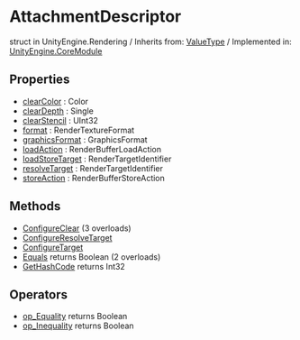 # AttachmentDescriptor
struct in UnityEngine.Rendering
 / Inherits from: <a href="https://docs.unity3d.com/6000.2/Documentation/ScriptReference/ValueType.html">ValueType</a> / Implemented in: <a href="https://docs.unity3d.com/6000.2/Documentation/ScriptReference/UnityEngine.CoreModule.html">UnityEngine.CoreModule</a>

## Properties
- <a href="https://docs.unity3d.com/6000.2/Documentation/ScriptReference/AttachmentDescriptor-clearColor.html">clearColor</a> : Color
- <a href="https://docs.unity3d.com/6000.2/Documentation/ScriptReference/AttachmentDescriptor-clearDepth.html">clearDepth</a> : Single
- <a href="https://docs.unity3d.com/6000.2/Documentation/ScriptReference/AttachmentDescriptor-clearStencil.html">clearStencil</a> : UInt32
- <a href="https://docs.unity3d.com/6000.2/Documentation/ScriptReference/AttachmentDescriptor-format.html">format</a> : RenderTextureFormat
- <a href="https://docs.unity3d.com/6000.2/Documentation/ScriptReference/AttachmentDescriptor-graphicsFormat.html">graphicsFormat</a> : GraphicsFormat
- <a href="https://docs.unity3d.com/6000.2/Documentation/ScriptReference/AttachmentDescriptor-loadAction.html">loadAction</a> : RenderBufferLoadAction
- <a href="https://docs.unity3d.com/6000.2/Documentation/ScriptReference/AttachmentDescriptor-loadStoreTarget.html">loadStoreTarget</a> : RenderTargetIdentifier
- <a href="https://docs.unity3d.com/6000.2/Documentation/ScriptReference/AttachmentDescriptor-resolveTarget.html">resolveTarget</a> : RenderTargetIdentifier
- <a href="https://docs.unity3d.com/6000.2/Documentation/ScriptReference/AttachmentDescriptor-storeAction.html">storeAction</a> : RenderBufferStoreAction

## Methods
- <a href="https://docs.unity3d.com/6000.2/Documentation/ScriptReference/AttachmentDescriptor.ConfigureClear.html">ConfigureClear</a> (3 overloads)
- <a href="https://docs.unity3d.com/6000.2/Documentation/ScriptReference/AttachmentDescriptor.ConfigureResolveTarget.html">ConfigureResolveTarget</a>
- <a href="https://docs.unity3d.com/6000.2/Documentation/ScriptReference/AttachmentDescriptor.ConfigureTarget.html">ConfigureTarget</a>
- <a href="https://docs.unity3d.com/6000.2/Documentation/ScriptReference/AttachmentDescriptor.Equals.html">Equals</a> returns Boolean (2 overloads)
- <a href="https://docs.unity3d.com/6000.2/Documentation/ScriptReference/AttachmentDescriptor.GetHashCode.html">GetHashCode</a> returns Int32

## Operators
- <a href="https://docs.unity3d.com/6000.2/Documentation/ScriptReference/AttachmentDescriptor.op_Equality.html">op_Equality</a> returns Boolean
- <a href="https://docs.unity3d.com/6000.2/Documentation/ScriptReference/AttachmentDescriptor.op_Inequality.html">op_Inequality</a> returns Boolean
